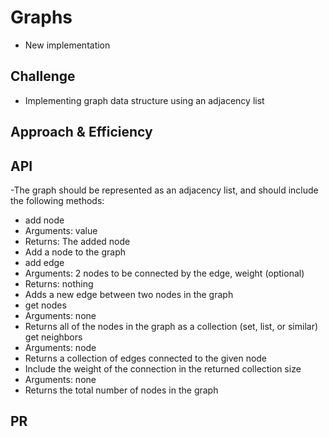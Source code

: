 # Graphs

- New implementation 

## Challenge

- Implementing graph data structure using an adjacency list

## Approach & Efficiency
<!-- What approach did you take? Why? What is the Big O space/time for this approach? -->

## API

-The graph should be represented as an adjacency list, and should include the following methods:

- add node
- Arguments: value
- Returns: The added node
- Add a node to the graph
- add edge
- Arguments: 2 nodes to be connected by the edge, weight (optional)
- Returns: nothing
- Adds a new edge between two nodes in the graph
- get nodes
- Arguments: none
- Returns all of the nodes in the graph as a collection (set, list, or similar)
get neighbors
- Arguments: node
- Returns a collection of edges connected to the given node
- Include the weight of the connection in the returned collection
size
- Arguments: none
- Returns the total number of nodes in the graph

## PR

